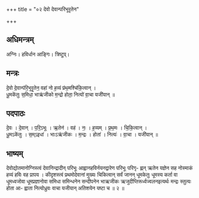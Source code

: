 +++
title = "०२ देवो देवान्परिभूरृतेन"

+++
## अधिमन्त्रम्
अग्निः। हविर्धान आङ्गिः। त्रिष्टुप्।

## मन्त्रः
दे॒वो दे॒वान्प॑रि॒भूरृ॒तेन॒ वहा॑ नो ह॒व्यं प्र॑थ॒मश्चि॑कि॒त्वान् ।  
धू॒मके॑तुः स॒मिधा॒ भाऋ॑जीको म॒न्द्रो होता॒ नित्यो॑ वा॒चा यजी॑यान् ॥

## पदपाठः
दे॒वः । दे॒वान् । प॒रि॒ऽभूः । ऋ॒तेन॑ । वह॑ । नः॒ । ह॒व्यम् । प्र॒थ॒मः । चि॒कि॒त्वान् ।  
धू॒मऽके॑तुः । स॒म्ऽइधा॑ । भाःऽऋ॑जीकः । म॒न्द्रः । होता॑ । नित्यः॑ । वा॒चा । यजी॑यान् ॥

## भाष्यम्
देवोद्योतमानोग्निस्त्वं देवानिन्द्रादीन् परिभूः आह्वानहविर्नयनद्वारेण परिभूः परिगृ- ह्णन् ऋतेन यज्ञेन सह नोस्माकं हव्यं हविः वह प्रापय । कीदृशस्त्वं प्रथमोदेवानां मुख्यः चिकित्वान् सर्वं जानन् धूमकेतुः धूमस्य कर्ता वा धूमध्वजोवा धूमप्रज्ञानोवा समिधा समिन्धनेन सन्दीपनेन भाऋजीकः ऋजुदीप्तिरूर्ध्वज्वलनइत्यर्थः मन्द्रः स्तुत्यः होता आ- ह्वाता नित्योध्रुवः वाचा यजीयान् अतिशयेन यष्टा च ॥ २ ॥